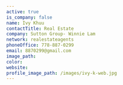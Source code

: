 ```yaml
---
active: true
is_company: false
name: Ivy Khuu
contactTitle: Real Estate
company: Sutton Group- Winnie Lam
network: realestateagents
phoneOffice: 778-887-0299
email: 8870299@gmail.com
image_path:
color:
website:
profile_image_path: /images/ivy-k-web.jpg
---
```



